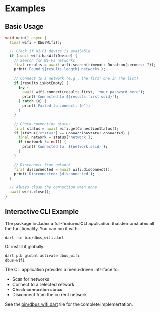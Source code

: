 # Examples

## Basic Usage

```dart
void main() async {
  final wifi = DbusWifi();

  // Check if Wi-Fi device is available
  if (await wifi.hasWifiDevice) {
    // Search for Wi-Fi networks
    final results = await wifi.search(timeout: Duration(seconds: 7));
    print('Found ${results.length} networks');
    
    // Connect to a network (e.g., the first one in the list)
    if (results.isNotEmpty) {
      try {
        await wifi.connect(results.first, 'your_password_here');
        print('Connected to ${results.first.ssid}');
      } catch (e) {
        print('Failed to connect: $e');
      }
    }
    
    // Check connection status
    final status = await wifi.getConnectionStatus();
    if (status['status'] == ConnectionStatus.connected) {
      final network = status['network'];
      if (network != null) {
        print('Connected to: ${network.ssid}');
      }
    }
    
    // Disconnect from network
    final disconnected = await wifi.disconnect();
    print('Disconnected: $disconnected');
  }

  // Always close the connection when done
  await wifi.close();
}
```

## Interactive CLI Example

The package includes a full-featured CLI application that demonstrates all the functionality. You can run it with:

```bash
dart run bin/dbus_wifi.dart
```

Or install it globally:

```bash
dart pub global activate dbus_wifi
dbus-wifi
```

The CLI application provides a menu-driven interface to:
- Scan for networks
- Connect to a selected network
- Check connection status
- Disconnect from the current network

See the [bin/dbus_wifi.dart](https://github.com/akshaybabloo/dbus_wifi/blob/main/bin/dbus_wifi.dart) file for the complete implementation.
